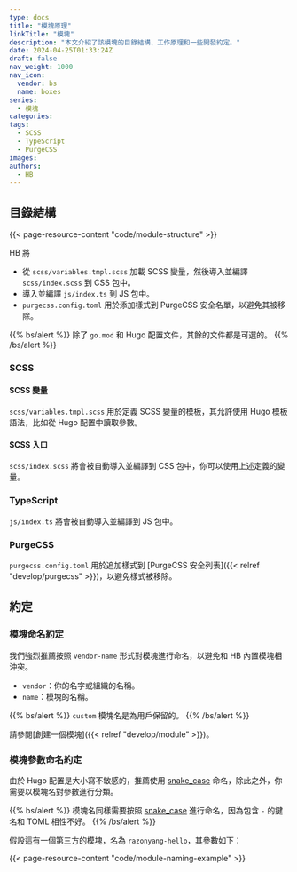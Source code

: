 ```yaml
---
type: docs
title: "模塊原理"
linkTitle: "模塊"
description: "本文介紹了該模塊的目錄結構、工作原理和一些開發約定。"
date: 2024-04-25T01:33:24Z
draft: false
nav_weight: 1000
nav_icon:
  vendor: bs
  name: boxes
series:
  - 模塊
categories:
tags:
  - SCSS
  - TypeScript
  - PurgeCSS
images:
authors:
  - HB
---
```


## 目錄結構

{{< page-resource-content "code/module-structure" >}}

HB 將

- 從 `scss/variables.tmpl.scss` 加載 SCSS 變量，然後導入並編譯 `scss/index.scss` 到 CSS 包中。
- 導入並編譯 `js/index.ts` 到 JS 包中。
- `purgecss.config.toml` 用於添加樣式到 PurgeCSS 安全名單，以避免其被移除。

{{% bs/alert %}}
除了 `go.mod` 和 Hugo 配置文件，其餘的文件都是可選的。
{{% /bs/alert %}}

### SCSS

#### SCSS 變量

`scss/variables.tmpl.scss` 用於定義 SCSS 變量的模板，其允許使用 Hugo 模板語法，比如從 Hugo 配置中讀取參數。

#### SCSS 入口

`scss/index.scss` 將會被自動導入並編譯到 CSS 包中，你可以使用上述定義的變量。

### TypeScript

`js/index.ts` 將會被自動導入並編譯到 JS 包中。

### PurgeCSS

`purgecss.config.toml` 用於追加樣式到 [PurgeCSS 安全列表]({{< relref "develop/purgecss" >}})，以避免樣式被移除。

## 約定

### 模塊命名約定

我們強烈推薦按照 `vendor-name` 形式對模塊進行命名，以避免和 HB 內置模塊相沖突。

- `vendor`：你的名字或組織的名稱。
- `name`：模塊的名稱。

{{% bs/alert %}}
`custom` 模塊名是為用戶保留的。
{{% /bs/alert %}}

請參閱[創建一個模塊]({{< relref "develop/module" >}})。

### 模塊參數命名約定

由於 Hugo 配置是大小寫不敏感的，推薦使用 [snake_case](https://simple.wikipedia.org/wiki/Snake_case) 命名，除此之外，你需要以模塊名對參數進行分類。

{{% bs/alert %}}
模塊名同樣需要按照 [snake_case](https://simple.wikipedia.org/wiki/Snake_case) 進行命名，因為包含 `-` 的鍵名和 TOML 相性不好。
{{% /bs/alert %}}

假設這有一個第三方的模塊，名為 `razonyang-hello`，其參數如下：

{{< page-resource-content "code/module-naming-example" >}}
